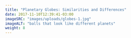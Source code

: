 ```yaml
---
title: "Planetary Globes: Similarities and Differences"
date: 2017-11-10T12:39:41-03:00
imageSRC: "images/uploads/globes-1.jpg"
imageALT: "balls that look like different planets"
weight: 8
---
```

